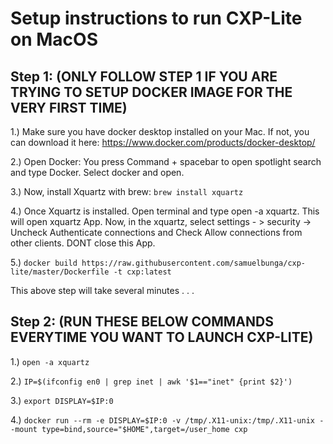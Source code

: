 # Setup instructions to run CXP-Lite on MacOS

## Step 1: (ONLY FOLLOW STEP 1 IF YOU ARE TRYING TO SETUP DOCKER IMAGE FOR THE VERY FIRST TIME)

1.) Make sure you have docker desktop installed on your Mac. If not, you can download it here: https://www.docker.com/products/docker-desktop/

2.) Open Docker: You press Command + spacebar to open spotlight search and type Docker. Select docker and open.

3.) Now, install Xquartz with brew:
	`brew install xquartz`

4.) Once Xquartz is installed. Open terminal and type open -a xquartz. This will open xquartz App. Now, in the xquartz, select settings - > security -> Uncheck Authenticate connections and Check Allow connections from other clients. DONT close this App.

5.) `docker build https://raw.githubusercontent.com/samuelbunga/cxp-lite/master/Dockerfile -t cxp:latest`

This above step will take several minutes . . .


## Step 2: (RUN THESE BELOW COMMANDS EVERYTIME YOU WANT TO LAUNCH CXP-LITE)

1.) `open -a xquartz`

2.) `IP=$(ifconfig en0 | grep inet | awk '$1=="inet" {print $2}')`

3.) `export DISPLAY=$IP:0`

4.) `docker run --rm -e DISPLAY=$IP:0 -v /tmp/.X11-unix:/tmp/.X11-unix --mount type=bind,source="$HOME",target=/user_home cxp`


